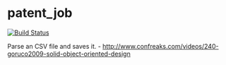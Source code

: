 patent_job
==========

[![Build Status](https://secure.travis-ci.org/nbit001/patent_job.png?branch=master)](http://travis-ci.org/nbit001/patent_job)

Parse an CSV file and saves it. - http://www.confreaks.com/videos/240-goruco2009-solid-object-oriented-design
